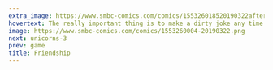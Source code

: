 ```yaml
---
extra_image: https://www.smbc-comics.com/comics/155326018520190322after.png
hovertext: The really important thing is to make a dirty joke any time he tries to show genuine affection in your direction.
image: https://www.smbc-comics.com/comics/1553260004-20190322.png
next: unicorns-3
prev: game
title: Friendship
---
```

